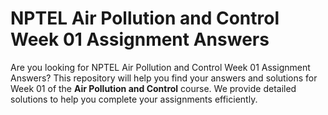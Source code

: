 # NPTEL Air Pollution and Control Week 01 Assignment Answers

Are you looking for NPTEL Air Pollution and Control Week 01 Assignment Answers? This repository will help you find your answers and solutions for Week 01 of the **Air Pollution and Control** course. We provide detailed solutions to help you complete your assignments efficiently.